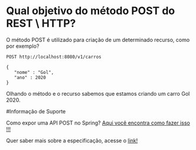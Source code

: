 # Qual objetivo do método POST do REST \ HTTP?

O método POST é utilizado para criação de um determinado recurso, como por exemplo?

```
POST http://localhost:8080/v1/carros

{
   "nome" : "Gol",
   "ano" : 2020 
}
```

Olhando o método e o recurso sabemos que estamos criando um carro Gol 2020.

#Informação de Suporte

Como expor uma API POST no Spring? [Aqui você encontra como fazer isso !!!](../informacao_suporte/spring-post-api.md)

Quer saber mais sobre a especificação, acesse o [link!](https://tools.ietf.org/html/rfc7231#section-4.3.3)